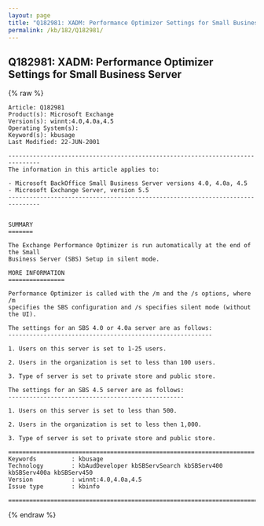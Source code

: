 ```yaml
---
layout: page
title: "Q182981: XADM: Performance Optimizer Settings for Small Business Server"
permalink: /kb/182/Q182981/
---
```


## Q182981: XADM: Performance Optimizer Settings for Small Business Server

{% raw %}

	Article: Q182981
	Product(s): Microsoft Exchange
	Version(s): winnt:4.0,4.0a,4.5
	Operating System(s): 
	Keyword(s): kbusage
	Last Modified: 22-JUN-2001
	
	-------------------------------------------------------------------------------
	The information in this article applies to:
	
	- Microsoft BackOffice Small Business Server versions 4.0, 4.0a, 4.5 
	- Microsoft Exchange Server, version 5.5 
	-------------------------------------------------------------------------------
	
	
	SUMMARY
	=======
	
	The Exchange Performance Optimizer is run automatically at the end of the Small
	Business Server (SBS) Setup in silent mode.
	
	MORE INFORMATION
	================
	
	Performance Optimizer is called with the /m and the /s options, where /m
	specifies the SBS configuration and /s specifies silent mode (without the UI).
	
	The settings for an SBS 4.0 or 4.0a server are as follows:
	----------------------------------------------------------
	
	1. Users on this server is set to 1-25 users.
	
	2. Users in the organization is set to less than 100 users.
	
	3. Type of server is set to private store and public store.
	
	The settings for an SBS 4.5 server are as follows:
	--------------------------------------------------
	
	1. Users on this server is set to less than 500.
	
	2. Users in the organization is set to less then 1,000.
	
	3. Type of server is set to private store and public store.
	
	======================================================================
	Keywords          : kbusage 
	Technology        : kbAudDeveloper kbSBServSearch kbSBServ400 kbSBServ400a kbSBServ450
	Version           : winnt:4.0,4.0a,4.5
	Issue type        : kbinfo
	
	=============================================================================
	

{% endraw %}
